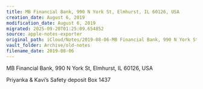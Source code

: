 ```yaml
---
title: MB Financial Bank, 990 N York St, Elmhurst, IL 60126, USA
creation_date: August 6, 2019
modification_date: August 6, 2019
migrated: 2025-09-20T01:25:09.654852
source: apple-notes-exporter
original_path: iCloud/Notes/2019-08-06-MB Financial Bank, 990 N York St, Elmhurst, IL 60126, USA.md
vault_folder: Archive/old-notes
filename_date: 2019-08-06
---
```



MB Financial Bank, 990 N York St, Elmhurst, IL 60126, USA

Priyanka & Kavi’s Safety deposit Box 1437
